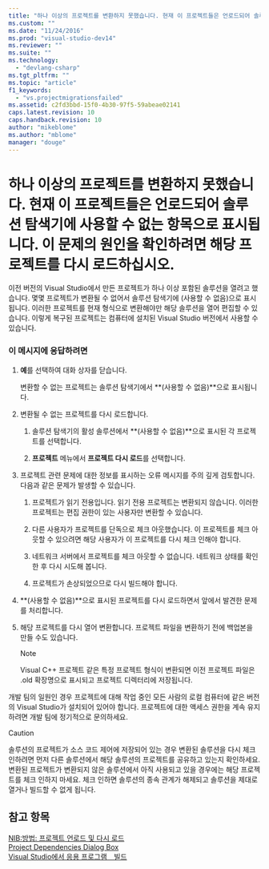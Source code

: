```yaml
---
title: "하나 이상의 프로젝트를 변환하지 못했습니다. 현재 이 프로젝트들은 언로드되어 솔루션 탐색기에 사용할 수 없는 항목으로 표시됩니다. 이 문제의 원인을 확인하려면 해당 프로젝트를 다시 로드하십시오. | Microsoft Docs"
ms.custom: ""
ms.date: "11/24/2016"
ms.prod: "visual-studio-dev14"
ms.reviewer: ""
ms.suite: ""
ms.technology: 
  - "devlang-csharp"
ms.tgt_pltfrm: ""
ms.topic: "article"
f1_keywords: 
  - "vs.projectmigrationsfailed"
ms.assetid: c2fd3bbd-15f0-4b30-97f5-59abeae02141
caps.latest.revision: 10
caps.handback.revision: 10
author: "mikeblome"
ms.author: "mblome"
manager: "douge"
---
```

# 하나 이상의 프로젝트를 변환하지 못했습니다. 현재 이 프로젝트들은 언로드되어 솔루션 탐색기에 사용할 수 없는 항목으로 표시됩니다. 이 문제의 원인을 확인하려면 해당 프로젝트를 다시 로드하십시오.
이전 버전의 Visual Studio에서 만든 프로젝트가 하나 이상 포함된 솔루션을 열려고 했습니다. 몇몇 프로젝트가 변환될 수 없어서 솔루션 탐색기에 \(사용할 수 없음\)으로 표시됩니다. 이러한 프로젝트를 현재 형식으로 변환해야만 해당 솔루션을 열어 편집할 수 있습니다. 이렇게 복구된 프로젝트는 컴퓨터에 설치된 Visual Studio 버전에서 사용할 수 있습니다.  
  
### 이 메시지에 응답하려면  
  
1.  **예**를 선택하여 대화 상자를 닫습니다.  
  
     변환할 수 없는 프로젝트는 솔루션 탐색기에서 **\(사용할 수 없음\)**으로 표시됩니다.  
  
2.  변환될 수 없는 프로젝트를 다시 로드합니다.  
  
    1.  솔루션 탐색기의 활성 솔루션에서 **\(사용할 수 없음\)**으로 표시된 각 프로젝트를 선택합니다.  
  
    2.  **프로젝트** 메뉴에서 **프로젝트 다시 로드**를 선택합니다.  
  
3.  프로젝트 관련 문제에 대한 정보를 표시하는 오류 메시지를 주의 깊게 검토합니다. 다음과 같은 문제가 발생할 수 있습니다.  
  
    1.  프로젝트가 읽기 전용입니다. 읽기 전용 프로젝트는 변환되지 않습니다. 이러한 프로젝트는 편집 권한이 있는 사용자만 변환할 수 있습니다.  
  
    2.  다른 사용자가 프로젝트를 단독으로 체크 아웃했습니다. 이 프로젝트를 체크 아웃할 수 있으려면 해당 사용자가 이 프로젝트를 다시 체크 인해야 합니다.  
  
    3.  네트워크 서버에서 프로젝트를 체크 아웃할 수 없습니다. 네트워크 상태를 확인한 후 다시 시도해 봅니다.  
  
    4.  프로젝트가 손상되었으므로 다시 빌드해야 합니다.  
  
4.  **\(사용할 수 없음\)**으로 표시된 프로젝트를 다시 로드하면서 앞에서 발견한 문제를 처리합니다.  
  
5.  해당 프로젝트를 다시 열어 변환합니다. 프로젝트 파일을 변환하기 전에 백업본을 만들 수도 있습니다.  
  
    > [!NOTE]
    >  Visual C\+\+ 프로젝트 같은 특정 프로젝트 형식이 변환되면 이전 프로젝트 파일은 .old 확장명으로 표시되고 프로젝트 디렉터리에 저장됩니다.  
  
 개발 팀의 일원인 경우 프로젝트에 대해 작업 중인 모든 사람의 로컬 컴퓨터에 같은 버전의 Visual Studio가 설치되어 있어야 합니다. 프로젝트에 대한 액세스 권한을 계속 유지하려면 개발 팀에 정기적으로 문의하세요.  
  
> [!CAUTION]
>  솔루션의 프로젝트가 소스 코드 제어에 저장되어 있는 경우 변환된 솔루션을 다시 체크 인하려면 먼저 다른 솔루션에서 해당 솔루션의 프로젝트를 공유하고 있는지 확인하세요. 변환된 프로젝트가 변환되지 않은 솔루션에서 아직 사용되고 있을 경우에는 해당 프로젝트를 체크 인하지 마세요. 체크 인하면 솔루션의 종속 관계가 해제되고 솔루션을 제대로 열거나 빌드할 수 없게 됩니다.  
  
## 참고 항목  
 [NIB:방법: 프로젝트 언로드 및 다시 로드](http://msdn.microsoft.com/ko-kr/abc0155b-8fcb-4ffc-95b6-698518a7100b)   
 [Project Dependencies Dialog Box](http://msdn.microsoft.com/ko-kr/d66e48c3-3722-40dd-99b4-53d93cac128e)   
 [Visual Studio에서 응용 프로그램　빌드](../Topic/Compiling%20and%20Building%20in%20Visual%20Studio.md)